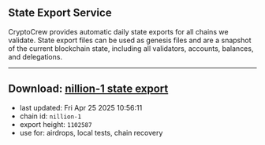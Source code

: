 ## State Export Service
CryptoCrew provides automatic daily state exports for all chains we validate. State export files can be used as genesis files and are a snapshot of the current blockchain state, including all validators, accounts, balances, and delegations.

---
**Download: [nillion-1 state export](https://ccv-s3.nbg1.your-objectstorage.com/SERVICE/nillion/nillion-1_export_1102587.json)**
---

- last updated: Fri Apr 25 2025 10:56:11
- chain id: `nillion-1`
- export height: `1102587`
- use for: airdrops, local tests, chain recovery
